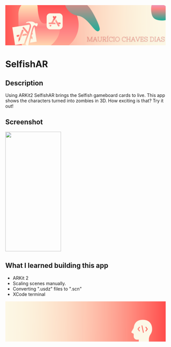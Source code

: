 
![Begin Banner](Documentation/readme-begin-banner-mau.png)

#  SelfishAR

## Description

Using ARKit2 SelfishAR brings the Selfish gameboard cards to live. This app shows the characters turned into zombies in 3D. How exciting is that? Try it out!


## Screenshot

<img src= Documentation/Screenshot1.gif  height="375" width="175">



## What  I learned building this app

* ARKit 2 
* Scaling scenes manually.
* Converting ".usdz" files to ".scn"
* XCode terminal 


![End Banner](Documentation/readme-end-banner-mau.png)
